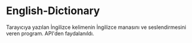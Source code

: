 # English-Dictionary
Tarayıcıya yazılan İngilizce kelimenin İngilizce manasını ve seslendirmesini veren program. API'den faydalanıldı.
